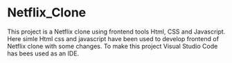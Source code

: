 # Netflix_Clone
This project is a Netflix clone using frontend tools Html, CSS and Javascript.
Here simle Html css and javascript have been used to develop frontend of Netflix clone with some changes.
To make this project Visual Studio Code has bees used as an IDE.
